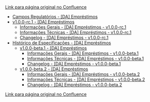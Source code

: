 [Link para página original no Confluence](https://openfinancebrasil.atlassian.net/wiki/spaces/OF/pages/180256974)

- [Campos Regulatórios - \[DA\] Empréstimos](../../../../../OF/Open%20Finance%20Brasil/Especifica%c3%a7%c3%b5es%20de%20APIs/Dados%20Abertos%20-%20DA/[DA]%20API%20-%20Empr%c3%a9stimos/Campos%20Regulat%c3%b3rios%20-%20[DA]%20Empr%c3%a9stimos)
- [v1.0.0-rc.1 - \[DA\] Empréstimos](../../../../../OF/Open%20Finance%20Brasil/Especifica%c3%a7%c3%b5es%20de%20APIs/Dados%20Abertos%20-%20DA/[DA]%20API%20-%20Empr%c3%a9stimos/v1.0.0-rc.1%20-%20[DA]%20Empr%c3%a9stimos/index)
    - [Informações Gerais - \[DA\] Empréstimos - v1.0.0-rc.1](../../../../../OF/Open%20Finance%20Brasil/Especifica%c3%a7%c3%b5es%20de%20APIs/Dados%20Abertos%20-%20DA/[DA]%20API%20-%20Empr%c3%a9stimos/v1.0.0-rc.1%20-%20[DA]%20Empr%c3%a9stimos/Informa%c3%a7%c3%b5es%20Gerais%20-%20[DA]%20Empr%c3%a9stimos%20-%20v1.0.0-rc.1)
    - [Informações Técnicas - \[DA\] Empréstimos - v1.0.0-rc.1](../../../../../OF/Open%20Finance%20Brasil/Especifica%c3%a7%c3%b5es%20de%20APIs/Dados%20Abertos%20-%20DA/[DA]%20API%20-%20Empr%c3%a9stimos/v1.0.0-rc.1%20-%20[DA]%20Empr%c3%a9stimos/Informa%c3%a7%c3%b5es%20T%c3%a9cnicas%20-%20[DA]%20Empr%c3%a9stimos%20-%20v1.0.0-rc.1)
    - [Changelog - \[DA\] Empréstimos - v1.0.0-rc.1](../../../../../OF/Open%20Finance%20Brasil/Especifica%c3%a7%c3%b5es%20de%20APIs/Dados%20Abertos%20-%20DA/[DA]%20API%20-%20Empr%c3%a9stimos/v1.0.0-rc.1%20-%20[DA]%20Empr%c3%a9stimos/Changelog%20-%20[DA]%20Empr%c3%a9stimos%20-%20v1.0.0-rc.1)
- [Histórico de Especificações - \[DA\] Empréstimos](../../../../../OF/Open%20Finance%20Brasil/Especifica%c3%a7%c3%b5es%20de%20APIs/Dados%20Abertos%20-%20DA/[DA]%20API%20-%20Empr%c3%a9stimos/Hist%c3%b3rico%20de%20Especifica%c3%a7%c3%b5es%20-%20[DA]%20Empr%c3%a9stimos/index)
    - [v1.0.0-beta.1 - \[DA\] Empréstimos](../../../../../OF/Open%20Finance%20Brasil/Especifica%c3%a7%c3%b5es%20de%20APIs/Dados%20Abertos%20-%20DA/[DA]%20API%20-%20Empr%c3%a9stimos/Hist%c3%b3rico%20de%20Especifica%c3%a7%c3%b5es%20-%20[DA]%20Empr%c3%a9stimos/v1.0.0-beta.1%20-%20[DA]%20Empr%c3%a9stimos/index)
        - [Informações Gerais - \[DA\] Empréstimos - v1.0.0-beta.1](../../../../../OF/Open%20Finance%20Brasil/Especifica%c3%a7%c3%b5es%20de%20APIs/Dados%20Abertos%20-%20DA/[DA]%20API%20-%20Empr%c3%a9stimos/Hist%c3%b3rico%20de%20Especifica%c3%a7%c3%b5es%20-%20[DA]%20Empr%c3%a9stimos/v1.0.0-beta.1%20-%20[DA]%20Empr%c3%a9stimos/Informa%c3%a7%c3%b5es%20Gerais%20-%20[DA]%20Empr%c3%a9stimos%20-%20v1.0.0-beta.1)
        - [Informações Técnicas - \[DA\] Empréstimos - v1.0.0-beta.1](../../../../../OF/Open%20Finance%20Brasil/Especifica%c3%a7%c3%b5es%20de%20APIs/Dados%20Abertos%20-%20DA/[DA]%20API%20-%20Empr%c3%a9stimos/Hist%c3%b3rico%20de%20Especifica%c3%a7%c3%b5es%20-%20[DA]%20Empr%c3%a9stimos/v1.0.0-beta.1%20-%20[DA]%20Empr%c3%a9stimos/Informa%c3%a7%c3%b5es%20T%c3%a9cnicas%20-%20[DA]%20Empr%c3%a9stimos%20-%20v1.0.0-beta.1)
        - [Changelog - \[DA\] Empréstimos - v1.0.0-beta.1](../../../../../OF/Open%20Finance%20Brasil/Especifica%c3%a7%c3%b5es%20de%20APIs/Dados%20Abertos%20-%20DA/[DA]%20API%20-%20Empr%c3%a9stimos/Hist%c3%b3rico%20de%20Especifica%c3%a7%c3%b5es%20-%20[DA]%20Empr%c3%a9stimos/v1.0.0-beta.1%20-%20[DA]%20Empr%c3%a9stimos/Changelog%20-%20[DA]%20Empr%c3%a9stimos%20-%20v1.0.0-beta.1)
    - [v1.0.0-beta.2 - \[DA\] Empréstimos](../../../../../OF/Open%20Finance%20Brasil/Especifica%c3%a7%c3%b5es%20de%20APIs/Dados%20Abertos%20-%20DA/[DA]%20API%20-%20Empr%c3%a9stimos/Hist%c3%b3rico%20de%20Especifica%c3%a7%c3%b5es%20-%20[DA]%20Empr%c3%a9stimos/v1.0.0-beta.2%20-%20[DA]%20Empr%c3%a9stimos/index)
        - [Informações Gerais - \[DA\] Empréstimos - v1.0.0-beta.2](../../../../../OF/Open%20Finance%20Brasil/Especifica%c3%a7%c3%b5es%20de%20APIs/Dados%20Abertos%20-%20DA/[DA]%20API%20-%20Empr%c3%a9stimos/Hist%c3%b3rico%20de%20Especifica%c3%a7%c3%b5es%20-%20[DA]%20Empr%c3%a9stimos/v1.0.0-beta.2%20-%20[DA]%20Empr%c3%a9stimos/Informa%c3%a7%c3%b5es%20Gerais%20-%20[DA]%20Empr%c3%a9stimos%20-%20v1.0.0-beta.2)
        - [Informações Técnicas - \[DA\] Empréstimos - v1.0.0-beta.2](../../../../../OF/Open%20Finance%20Brasil/Especifica%c3%a7%c3%b5es%20de%20APIs/Dados%20Abertos%20-%20DA/[DA]%20API%20-%20Empr%c3%a9stimos/Hist%c3%b3rico%20de%20Especifica%c3%a7%c3%b5es%20-%20[DA]%20Empr%c3%a9stimos/v1.0.0-beta.2%20-%20[DA]%20Empr%c3%a9stimos/Informa%c3%a7%c3%b5es%20T%c3%a9cnicas%20-%20[DA]%20Empr%c3%a9stimos%20-%20v1.0.0-beta.2)
        - [Changelog - \[DA\] Empréstimos - v1.0.0-beta.2](../../../../../OF/Open%20Finance%20Brasil/Especifica%c3%a7%c3%b5es%20de%20APIs/Dados%20Abertos%20-%20DA/[DA]%20API%20-%20Empr%c3%a9stimos/Hist%c3%b3rico%20de%20Especifica%c3%a7%c3%b5es%20-%20[DA]%20Empr%c3%a9stimos/v1.0.0-beta.2%20-%20[DA]%20Empr%c3%a9stimos/Changelog%20-%20[DA]%20Empr%c3%a9stimos%20-%20v1.0.0-beta.2)

[Link para página original no Confluence](https://openfinancebrasil.atlassian.net/wiki/spaces/OF/pages/180256974)